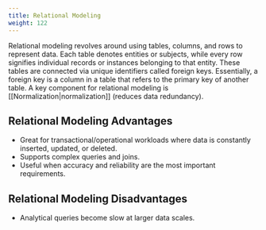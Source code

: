```yaml
---
title: Relational Modeling
weight: 122
---
```



Relational modeling revolves around using tables, columns, and rows to represent data. Each table denotes entities or subjects, while every row signifies individual records or instances belonging to that entity. These tables are connected via unique identifiers called foreign keys. Essentially, a foreign key is a column in a table that refers to the primary key of another table. A key component for relational modeling is [[Normalization|normalization]] (reduces data redundancy).

## Relational Modeling Advantages

- Great for transactional/operational workloads where data is constantly inserted, updated, or deleted.
- Supports complex queries and joins.
- Useful when accuracy and reliability are the most important requirements.

## Relational Modeling Disadvantages

- Analytical queries become slow at larger data scales.

